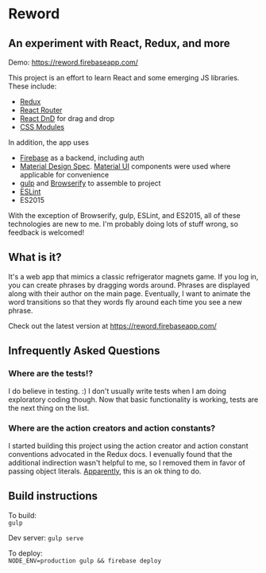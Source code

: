 # Reword
## An experiment with React, Redux, and more

Demo: https://reword.firebaseapp.com/

This project is an effort to learn React and some emerging JS libraries. These include:
* [Redux](https://github.com/rackt/redux)
* [React Router](https://github.com/rackt/react-router)
* [React DnD](https://github.com/gaearon/react-dnd) for drag and drop
* [CSS Modules](https://github.com/css-modules/css-modules)

In addition, the app uses  
* [Firebase](https://www.firebase.com/) as a backend, including auth
* [Material Design Spec](https://www.google.com/design/spec/material-design/introduction.html).  [Material UI](http://www.material-ui.com/#/home) components were used where applicable for convenience
* [gulp](https://github.com/gulpjs/gulp) and [Browserify](https://github.com/substack/node-browserify) to assemble to project
* [ESLint](http://eslint.org/)
* ES2015

With the exception of Browserify, gulp, ESLint, and ES2015, all of these technologies are new to me. I'm probably doing lots of stuff wrong, so feedback is welcomed!

## What is it?
It's a web app that mimics a classic refrigerator magnets game. If you log in, you can create phrases by dragging words around. Phrases are displayed along with their author on the main page. Eventually, I want to animate the word transitions so that they words fly around each time you see a new phrase.

Check out the latest version at https://reword.firebaseapp.com/

## Infrequently Asked Questions
### Where are the tests!?
I do believe in testing. :) I don't usually write tests when I am doing exploratory coding though. Now that basic functionality is working, tests are the next thing on the list.

### Where are the action creators and action constants?
I started building this project using the action creator and action constant conventions advocated in the Redux docs. I evenually found that the additional indirection wasn't helpful to me, so I removed them in favor of passing object literals. [Apparently](http://rackt.org/redux/docs/basics/Actions.html#note-on-boilerplate), this is an ok thing to do.

## Build instructions

To build:  
`gulp`

Dev server:
`gulp serve`

To deploy:  
`NODE_ENV=production gulp && firebase deploy`
